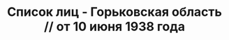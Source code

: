 ---
title: Список лиц - Горьковская область // от 10 июня 1938 года
description: РГАСПИ, ф.17, оп.171, дело 417, лист 161
images:
- /disk/pictures/v09/17-171-417-161.jpg
- /disk/pictures/v09/17-171-417-162.jpg
- /disk/pictures/v09/17-171-417-163.jpg
- /disk/pictures/v09/17-171-417-164.jpg
- /disk/pictures/v09/17-171-417-165.jpg
---
